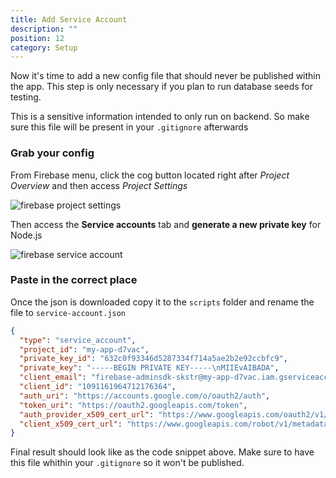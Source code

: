 ```yaml
---
title: Add Service Account
description: ""
position: 12
category: Setup
---
```


Now it's time to add a new config file that should never be published within the app.
This step is only necessary if you plan to run database seeds for testing.

<alert type="warning">

This is a sensitive information intended to only run on backend. So make sure this file will be present in your `.gitignore` afterwards

</alert>

### Grab your config

From Firebase menu, click the cog button located right after _Project Overview_ and then access _Project Settings_

![firebase project settings](/images/docs/firebase-project-settings.png)

Then access the **Service accounts** tab and **generate a new private key** for Node.js

![firebase service account](/images/docs/firebase-service-account.png)

### Paste in the correct place

Once the json is downloaded copy it to the `scripts` folder and rename the file to `service-account.json`

```json title="/scripts/service-account.json"
{
  "type": "service_account",
  "project_id": "my-app-d7vac",
  "private_key_id": "632c0f93346d5287334f714a5ae2b2e92ccbfc9",
  "private_key": "-----BEGIN PRIVATE KEY-----\nMIIEvAIBADA",
  "client_email": "firebase-adminsdk-skstr@my-app-d7vac.iam.gserviceaccount.com",
  "client_id": "1091161964712176364",
  "auth_uri": "https://accounts.google.com/o/oauth2/auth",
  "token_uri": "https://oauth2.googleapis.com/token",
  "auth_provider_x509_cert_url": "https://www.googleapis.com/oauth2/v1/certs",
  "client_x509_cert_url": "https://www.googleapis.com/robot/v1/metadata/x509/firebase-adminsdk-skstr%40my-chat-app-d7vac.iam.gserviceaccount.com"
}
```

<alert type="warning">

Final result should look like as the code snippet above. Make sure to have this file whithin your `.gitignore` so it won't be published.

</alert>
